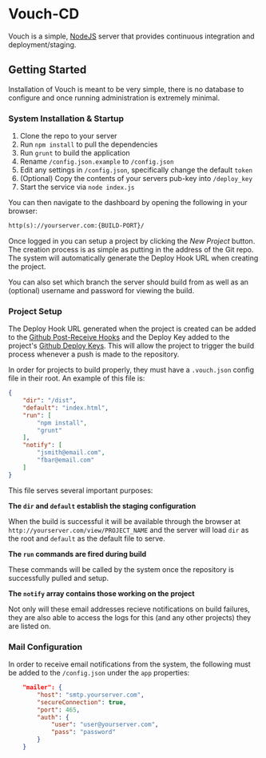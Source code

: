 # Vouch-CD

Vouch is a simple, [NodeJS](http://www.nodejs.org) server that provides continuous
integration and deployment/staging.

## Getting Started

Installation of Vouch is meant to be very simple, there is no database to configure
and once running administration is extremely minimal.

### System Installation & Startup

1. Clone the repo to your server
2. Run `npm install` to pull the dependencies
3. Run `grunt` to build the application
4. Rename `/config.json.example` to `/config.json`
5. Edit any settings in `/config.json`, specifically change the default `token`
6. (Optional) Copy the contents of your servers pub-key into `/deploy_key`
7. Start the service via `node index.js`

You can then navigate to the dashboard by opening the following in your browser:

```html
http(s)://yourserver.com:{BUILD-PORT}/
```

Once logged in you can setup a project by clicking the *New Project* button. The
creation process is as simple as putting in the address of the Git repo. The system
will automatically generate the Deploy Hook URL when creating the project.

You can also set which branch the server should build from as well as an (optional)
username and password for viewing the build.

### Project Setup

The Deploy Hook URL generated when the project is created can be added to the
[Github Post-Receive Hooks](https://help.github.com/articles/post-receive-hooks)
and the Deploy Key added to the project's [Github Deploy Keys](https://help.github.com/articles/managing-deploy-keys#deploy-keys).
This will allow the project to trigger the build process whenever a push is made
to the repository.

In order for projects to build properly, they must have a `.vouch.json` config file
in their root. An example of this file is:

```json
{
    "dir": "/dist",
    "default": "index.html",
    "run": [
        "npm install",
        "grunt"
    ],
    "notify": [
        "jsmith@email.com",
        "fbar@email.com"
    ]
}
```

This file serves several important purposes:

**The `dir` and `default` establish the staging configuration**

When the build is successful it will be available through the browser at
`http://yourserver.com/view/PROJECT_NAME` and the server will load `dir` as the
root and `default` as the default file to serve.

**The `run` commands are fired during build**

These commands will be called by the system once the repository is successfully
pulled and setup.

**The `notify` array contains those working on the project**

Not only will these email addresses recieve notifications on build failures, they
are also able to access the logs for this (and any other projects) they are listed
on.

### Mail Configuration

In order to receive email notifications from the system, the following must be
added to the `/config.json` under the `app` properties:

```json
    "mailer": {
        "host": "smtp.yourserver.com",
        "secureConnection": true,
        "port": 465,
        "auth": {
            "user": "user@yourserver.com",
            "pass": "password"
        }
    }
```
